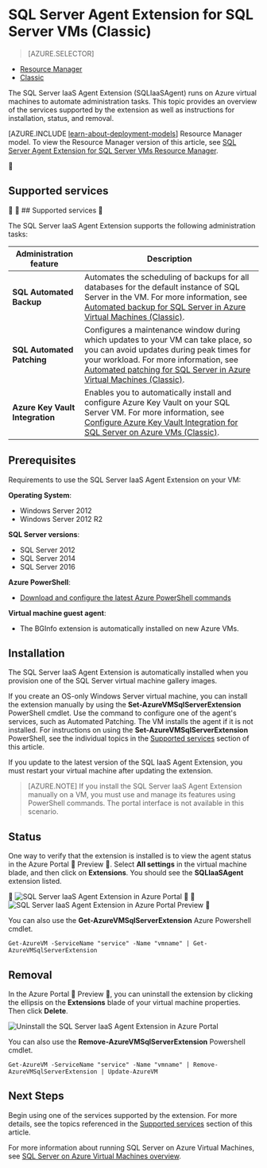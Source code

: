 <properties
	pageTitle="SQL Server Agent Extension for SQL Server VMs (Classic) | Azure"
	description="This topic describes how to manage the SQL Server agent extension, which automates specific SQL Server administration tasks. These include Automated Backup, Automated Patching, and Azure Key Vault Integration. This topic uses the classic deployment mode."
	services="virtual-machines-windows"
	documentationCenter=""
	authors="rothja"
	manager="jhubbard"
	editor=""
	tags="azure-service-management"/>

<tags
	ms.service="virtual-machines-windows"
	ms.date="05/16/2016"
	wacn.date=""/>

# SQL Server Agent Extension for SQL Server VMs (Classic)

> [AZURE.SELECTOR]
- [Resource Manager](/documentation/articles/virtual-machines-windows-sql-server-agent-extension/)
- [Classic](/documentation/articles/virtual-machines-windows-classic-sql-server-agent-extension/)

The SQL Server IaaS Agent Extension (SQLIaaSAgent) runs on Azure virtual machines to automate administration tasks. This topic provides an overview of the services supported by the extension as well as instructions for installation, status, and removal.

[AZURE.INCLUDE [learn-about-deployment-models](../includes/learn-about-deployment-models-classic-include.md)] Resource Manager model. To view the Resource Manager version of this article, see [SQL Server Agent Extension for SQL Server VMs Resource Manager](/documentation/articles/virtual-machines-windows-sql-server-agent-extension/).


## Supported services


##<a name="supported-services"></a> Supported services


The SQL Server IaaS Agent Extension supports the following administration tasks:

| Administration feature | Description |
|---------------------|-------------------------------|
| **SQL Automated Backup** | Automates the scheduling of backups for all databases for the default instance of SQL Server in the VM. For more information, see [Automated backup for SQL Server in Azure Virtual Machines (Classic)](/documentation/articles/virtual-machines-windows-classic-sql-automated-backup/).|
| **SQL Automated Patching** | Configures a maintenance window during which updates to your VM can take place, so  you can avoid updates during peak times for your workload. For more information, see [Automated patching for SQL Server in Azure Virtual Machines (Classic)](/documentation/articles/virtual-machines-windows-classic-sql-automated-patching/).|
| **Azure Key Vault Integration** | Enables you to automatically install and configure Azure Key Vault on your SQL Server VM. For more information, see [Configure Azure Key Vault Integration for SQL Server on Azure VMs (Classic)](/documentation/articles/virtual-machines-windows-classic-ps-sql-keyvault/).|

## Prerequisites

Requirements to use the SQL Server IaaS Agent Extension on your VM:

**Operating System**:

- Windows Server 2012
- Windows Server 2012 R2

**SQL Server versions**:

- SQL Server 2012
- SQL Server 2014
- SQL Server 2016

**Azure PowerShell**:

- [Download and configure the latest Azure PowerShell commands](/documentation/articles/powershell-install-configure/)

**Virtual machine guest agent**:

- The BGInfo extension is automatically installed on new Azure VMs.

## Installation

The SQL Server IaaS Agent Extension is automatically installed when you provision one of the SQL Server virtual machine gallery images.

If you create an OS-only Windows Server virtual machine, you can install the extension manually by using the **Set-AzureVMSqlServerExtension** PowerShell cmdlet. Use the command to configure one of the agent's services, such as Automated Patching. The VM installs the agent if it is not installed. For instructions on using the **Set-AzureVMSqlServerExtension** PowerShell, see the individual topics in the [Supported services](#supported-services) section of this article.

If you update to the latest version of the SQL IaaS Agent Extension, you must restart your virtual machine after updating the extension.

>[AZURE.NOTE] If you install the SQL Server IaaS Agent Extension manually on a VM, you must use and manage its features using PowerShell commands. The portal interface is not available in this scenario.

## Status

One way to verify that the extension is installed is to view the agent status in the Azure Portal  Preview . Select **All settings** in the virtual machine blade, and then click on **Extensions**. You should see the **SQLIaaSAgent** extension listed.


![SQL Server IaaS Agent Extension in Azure Portal](./media/virtual-machines-windows-classic-sql-server-agent-extension/azure-sql-server-iaas-agent-portal.png)


![SQL Server IaaS Agent Extension in Azure Portal Preview](./media/virtual-machines-windows-classic-sql-server-agent-extension/azure-sql-server-iaas-agent-portal.png)


You can also use the **Get-AzureVMSqlServerExtension** Azure Powershell cmdlet.

	Get-AzureVM -ServiceName "service" -Name "vmname" | Get-AzureVMSqlServerExtension

## Removal   

In the Azure Portal  Preview , you can uninstall the extension by clicking the ellipsis on the **Extensions** blade of your virtual machine properties. Then click **Delete**.

![Uninstall the SQL Server IaaS Agent Extension in Azure Portal](./media/virtual-machines-windows-classic-sql-server-agent-extension/azure-sql-server-iaas-agent-uninstall.png)

You can also use the **Remove-AzureVMSqlServerExtension** Powershell cmdlet.

	Get-AzureVM -ServiceName "service" -Name "vmname" | Remove-AzureVMSqlServerExtension | Update-AzureVM

## Next Steps

Begin using one of the services supported by the extension. For more details, see the topics referenced in the [Supported services](#supported-services) section of this article.

For more information about running SQL Server on Azure Virtual Machines, see [SQL Server on Azure Virtual Machines overview](/documentation/articles/virtual-machines-windows-sql-server-iaas-overview/).
